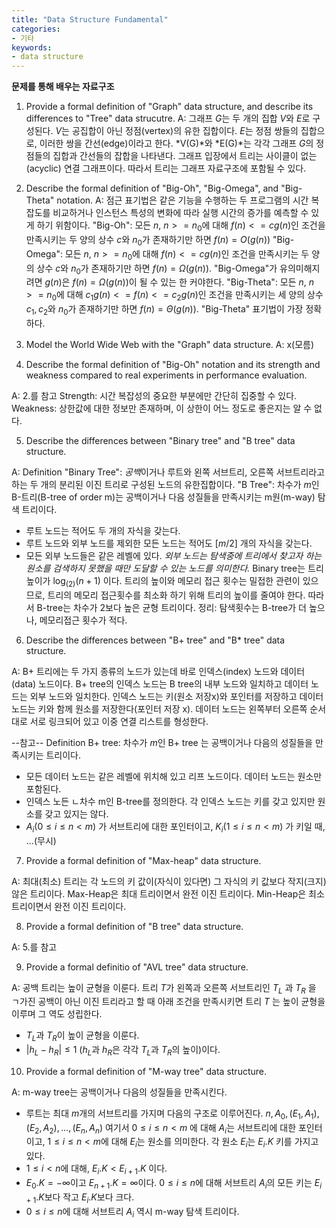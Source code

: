 ```yaml
---
title: "Data Structure Fundamental"
categories:
- 기타
keywords:
- data structure
---
```


<!--more-->

**문제를 통해 배우는 자료구조**

1. Provide a formal definition of "Graph" data structure, and describe its differences to "Tree" data strucutre.
A: 
그래프 *G*는 두 개의 집합 *V*와 *E*로 구성된다. *V*는 공집합이 아닌 정점(vertex)의 유한 집합이다. *E*는 정점 쌍들의 집합으로, 이러한 쌍을 간선(edge)이라고 한다. 
*V(G)*와 *E(G)*는 각각 그래프 *G*의 정점들의 집합과 간선들의 잡합을 나타낸다. 
그래프 입장에서 트리는 사이클이 없는(acyclic) 연결 그래프이다. 따라서 트리는 그래프 자료구조에 포함될 수 있다. 

2. Describe the formal definition of "Big-Oh", "Big-Omega", and "Big-Theta" notation.
A: 
점근 표기법은 같은 기능을 수행하는 두 프로그램의 시간 복잡도를 비교하거나 인스턴스 특성의 변화에 따라 실행 시간의 증가를 예측할 수 있게 하기 위함이다. 
"Big-Oh": 모든 $n$, $n >= n_0$에 대해 $f(n) <= cg(n)$인 조건을 만족시키는 두 양의 상수 $c$와 $n_0$가 존재하기만 하면 $f(n)= O(g(n))$
"Big-Omega": 모든 $n$, $n >= n_0$에 대해 $f(n) <= cg(n)$인 조건을 만족시키는 두 양의 상수 $c$와 $n_0$가 존재하기만 하면 $f(n)= \Omega(g(n))$. 
"Big-Omega"가 유의미해지려면 $g(n)$은 $f(n) = \Omega(g(n))$이 될 수 있는 한 커야한다.
"Big-Theta": 모든 $n$, $n >= n_0$에 대해 $c_1g(n) <= f(n) <= c_2g(n)$인 조건을 만족시키는 세 양의 상수 $c_1, c_2$와 $n_0$가 존재하기만 하면 $f(n)= \Theta(g(n))$. 
"Big-Theta" 표기법이 가장 정확하다. 

3. Model the World Wide Web with the "Graph" data structure. 
A: x(모름)

4. Describe the formal definition of "Big-Oh" notation and its strength and weakness compared to real experiments in performance evaluation. 

A: 
2.를 참고 
Strength: 시간 복잡성의 중요한 부분에만 간단히 집중할 수 있다. 
Weakness: 상한값에 대한 정보만 존재하며, 이 상한이 어느 정도로 좋은지는 알 수 없다. 

5. Describe the differences between "Binary tree" and "B tree" data structure.

A: 
Definition
"Binary Tree": *공백*이거나 루트와 왼쪽 서브트리, 오른쪽 서브트리라고 하는 두 개의 분리된 이진 트리로 구성된 노드의 유한집합이다. 
"B Tree": 차수가 $m$인 B-트리(B-tree of order m)는 공백이거나 다음 성질들을 만족시키는 m원(m-way) 탐색 트리이다. 
-  루트 노드는 적어도 두 개의 자식을 갖는다. 
-  루트 노드와 외부 노드를 제외한 모든 노드는 적어도 $[m/2]$ 개의 자식을 갖는다. 
-  모든 외부 노드들은 같은 레벨에 있다. 
*외부 노드는 탐색중에 트리에서 찾고자 하는 원소를 검색하지 못했을 때만 도달할 수 있는 노드를 의미한다.*
Binary tree는 트리 높이가 $\log_(2)(n+1)$ 이다. 트리의 높이와 메모리 접근 횟수는 밀접한 관련이 있으므로, 트리의 메모리 접근횟수를 최소화 하기 위해
트리의 높이를 줄여야 한다. 따라서 B-tree는 차수가 2보다 높은 균형 트리이다. 
정리: 탐색횟수는 B-tree가 더 높으나, 메모리접근 횟수가 적다. 

6. Describe the differences between "B+ tree" and "B* tree" data structure. 

A: 
B+ 트리에는 두 가지 종류의 노드가 있는데 바로 인덱스(index) 노드와 데이터(data) 노드이다. 
B+ tree의 인덱스 노드는 B tree의 내부 노드와 일치하고 데이터 노드는  외부 노드와 일치한다. 
인덱스 노드는 키(원소 저장x)와 포인터를 저장하고 데이터 노드는 키와 함께 원소를 저장한다(포인터 저장 x). 
데이터 노드는 왼쪽부터 오른쪽 순서대로 서로 링크되어 있고 이중 연결 리스트를 형성한다. 

--참고--
Definition
B+ tree: 차수가 *m*인 B+ tree 는 공백이거나 다음의 성질들을 만족시키는 트리이다. 
- 모든 데이터 노드는 같은 레벨에 위치해 있고 리프 노드이다. 데이터 노드는 원소만 포함된다. 
- 인덱스 노든 ㄴ차수 m인 B-tree를 정의한다. 각 인덱스 노드는 키를 갖고 있지만 원소를 갖고 있지는 않다. 
- $A_i(0 \le i \le n < m)$ 가 서브트리에 대한 포인터이고, $K_i(1 \le i \le n < m)$ 가 키일 때, ...(무시)

7. Provide a formal definition of "Max-heap" data structure. 

A: 
최대(최소) 트리는 각 노드의 키 값이(자식이 있다면) 그 자식의 키 값보다 작지(크지)않은 트리이다. Max-Heap은 최대 트리이면서 완전 이진 트리이다.
Min-Heap은 최소 트리이면서 완전 이진 트리이다.

8. Provide a formal definition of "B tree" data structure. 

A: 
5.를 참고

9. Provide a formal definitio of "AVL tree" data structure. 

A: 
공백 트리는 높이 균형을 이룬다. 트리 $T$가 왼쪽과 오른쪽 서브트리인 $T_L$ 과 $T_R$ 을 ㄱ가진 공백이 아닌 이진 트리라고 할 때 아래 조건을 만족시키면 트리 $T$ 는 높이 균형을 이루며 그 역도 성립한다. 
- $T_L$과 $T_R$이 높이 균형을 이룬다. 
- $|h_L - h_R| \le 1$ ($h_L$과 $h_R$은 각각 $T_L$과 $T_R$의 높이)이다.

10. Provide a formal definition of "M-way tree" data structure. 

A: 
m-way tree는 공백이거나 다음의 성질들을 만족시킨다. 
- 루트는 최대 $m$개의 서브트리를 가지며 다음의 구조로 이루어진다. 
$n, A_0, (E_1, A_1), (E_2, A_2), ..., (E_n, A_n)$
여기서 $0 \le i \le n < m$ 에 대해 $A_i$는 서브트리에 대한 포인터이고, $1 \le i \le n < m$에 대해 $E_i$는 원소를 의미한다. 각 원소 $E_i$는 $E_i.K$ 키를 가지고 있다. 
- $1 \le i < n$에 대해, $E_i.K < E_{i+1}.K$ 이다.
- $E_0.K = -\infty$이고 $E_{n+1}.K = \infty$이다. $0 \le i \le n$에 대해 서브트리 $A_i$의 모든 키는 $E_{i+1}.K$보다 작고 $E_i.K$보다 크다. 
- $0 \le i \le n$에 대해 서브트리 $A_i$ 역시 m-way 탐색 트리이다. 


